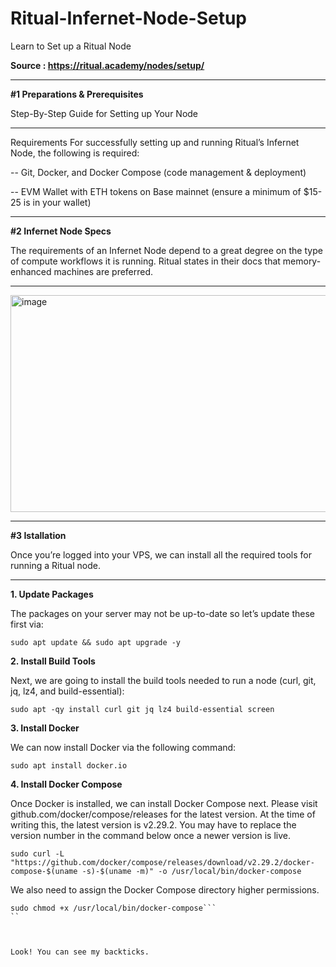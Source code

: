 # Ritual-Infernet-Node-Setup
Learn to Set up a Ritual Node

**Source : https://ritual.academy/nodes/setup/**


_______________________________________________
**#1 Preparations & Prerequisites**

Step-By-Step Guide for Setting up Your Node
_______________________________________________

Requirements
For successfully setting up and running Ritual’s Infernet Node, the following is required:

  -- Git, Docker, and Docker Compose (code management & deployment)

  -- EVM Wallet with ETH tokens on Base mainnet (ensure a minimum of $15-25 is in your wallet)

  
_______________________________________________
**#2 Infernet Node Specs**

The requirements of an Infernet Node depend to a great degree on the type of compute workflows it is running. Ritual states in their docs that memory-enhanced machines are preferred.
_______________________________________________

<img width="1377" height="347" alt="image" src="https://github.com/user-attachments/assets/57f0ed34-7a7e-412b-922d-1b350925148d" />

  
_______________________________________________
**#3 Istallation**

Once you’re logged into your VPS, we can install all the required tools for running a Ritual node.
_______________________________________________

**1. Update Packages**

The packages on your server may not be up-to-date so let’s update these first via:

```
sudo apt update && sudo apt upgrade -y
```

**2. Install Build Tools**

Next, we are going to install the build tools needed to run a node (curl, git, jq, lz4, and build-essential):

```
sudo apt -qy install curl git jq lz4 build-essential screen
```

**3. Install Docker**

We can now install Docker via the following command:

```
sudo apt install docker.io
```


**4. Install Docker Compose**

Once Docker is installed, we can install Docker Compose next. Please visit github.com/docker/compose/releases for the latest version. At the time of writing this, the latest version is v2.29.2. You may have to replace the version number in the command below once a newer version is live.

```
sudo curl -L "https://github.com/docker/compose/releases/download/v2.29.2/docker-compose-$(uname -s)-$(uname -m)" -o /usr/local/bin/docker-compose
```

We also need to assign the Docker Compose directory higher permissions.
```
sudo chmod +x /usr/local/bin/docker-compose```
``



````
```
Look! You can see my backticks.
```
````
